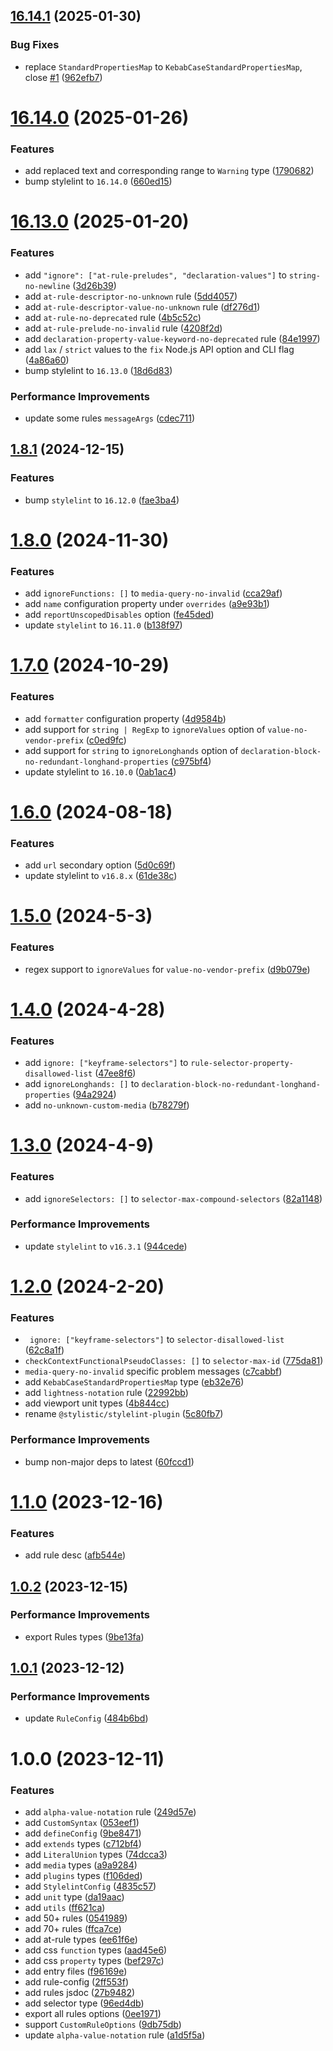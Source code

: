 ## [16.14.1](https://github.com/stylelint-types/stylelint-define-config/compare/v16.14.0...v16.14.1) (2025-01-30)


### Bug Fixes

* replace `StandardPropertiesMap` to `KebabCaseStandardPropertiesMap`, close [#1](https://github.com/stylelint-types/stylelint-define-config/issues/1) ([962efb7](https://github.com/stylelint-types/stylelint-define-config/commit/962efb75c2621b0f9f3b816e0b1c19518d3422c3))



# [16.14.0](https://github.com/stylelint-types/stylelint-define-config/compare/v16.13.0...v16.14.0) (2025-01-26)


### Features

* add replaced text and corresponding range to `Warning` type ([1790682](https://github.com/stylelint-types/stylelint-define-config/commit/17906821ccfa91a613ab04391501ae3ff71f1c6a))
* bump stylelint to `16.14.0` ([660ed15](https://github.com/stylelint-types/stylelint-define-config/commit/660ed15650c2b6fc9a8b8931e2c79090732f4e49))



# [16.13.0](https://github.com/stylelint-types/stylelint-define-config/compare/v1.8.1...v16.13.0) (2025-01-20)


### Features

* add `"ignore": ["at-rule-preludes", "declaration-values"]` to `string-no-newline` ([3d26b39](https://github.com/stylelint-types/stylelint-define-config/commit/3d26b39752ff6feb28f551fbbcff932b99df9e1a))
* add `at-rule-descriptor-no-unknown` rule ([5dd4057](https://github.com/stylelint-types/stylelint-define-config/commit/5dd4057ae8b3b2e493e9f0399e5b0ecdad3af2a2))
* add `at-rule-descriptor-value-no-unknown` rule ([df276d1](https://github.com/stylelint-types/stylelint-define-config/commit/df276d14ffb4f1721ac4da5916b2825a470aec89))
* add `at-rule-no-deprecated` rule ([4b5c52c](https://github.com/stylelint-types/stylelint-define-config/commit/4b5c52c7657a75f621eece9d729d693df23c8233))
* add `at-rule-prelude-no-invalid` rule ([4208f2d](https://github.com/stylelint-types/stylelint-define-config/commit/4208f2d93b123a4994237d4cb4162984c678bf24))
* add `declaration-property-value-keyword-no-deprecated` rule ([84e1997](https://github.com/stylelint-types/stylelint-define-config/commit/84e199782eb3681b5126df516bcb529153a2eaab))
* add `lax` / `strict` values to the `fix` Node.js API option and CLI flag ([4a86a60](https://github.com/stylelint-types/stylelint-define-config/commit/4a86a608428fcd8646c241d136b938675c824b2d))
* bump stylelint to `16.13.0` ([18d6d83](https://github.com/stylelint-types/stylelint-define-config/commit/18d6d83df0af54fb0dabbc2fa816f5fb1a01a7fc))


### Performance Improvements

* update some rules `messageArgs` ([cdec711](https://github.com/stylelint-types/stylelint-define-config/commit/cdec71113b24fbcdb393b2a85058c1f79f56a653))



## [1.8.1](https://github.com/stylelint-types/stylelint-define-config/compare/v1.8.0...v1.8.1) (2024-12-15)


### Features

* bump `stylelint` to `16.12.0` ([fae3ba4](https://github.com/stylelint-types/stylelint-define-config/commit/fae3ba42750c4fedf0b2d3ed221021366856145c))



# [1.8.0](https://github.com/stylelint-types/stylelint-define-config/compare/v1.7.0...v1.8.0) (2024-11-30)


### Features

* add `ignoreFunctions: []` to `media-query-no-invalid` ([cca29af](https://github.com/stylelint-types/stylelint-define-config/commit/cca29af8434e528173e3fbc71b7c5f1e913ac8ca))
* add `name` configuration property under `overrides` ([a9e93b1](https://github.com/stylelint-types/stylelint-define-config/commit/a9e93b148dd03eeee3df4b8e61c259bab96fa9d5))
* add `reportUnscopedDisables` option ([fe45ded](https://github.com/stylelint-types/stylelint-define-config/commit/fe45ded8059661099b3d18cacb512385f76f01fb))
* update `stylelint` to `16.11.0` ([b138f97](https://github.com/stylelint-types/stylelint-define-config/commit/b138f97c2eff5c04bd92af81df0c7e56719926a4))



# [1.7.0](https://github.com/stylelint-types/stylelint-define-config/compare/v1.6.0...v1.7.0) (2024-10-29)


### Features

* add `formatter` configuration property ([4d9584b](https://github.com/stylelint-types/stylelint-define-config/commit/4d9584b514b8ad3417f83db78243a3d4483dd1f2))
* add support for `string | RegExp` to `ignoreValues` option of `value-no-vendor-prefix` ([c0ed9fc](https://github.com/stylelint-types/stylelint-define-config/commit/c0ed9fc11d6a20b4ea32f9869dfc115dc0cf60db))
* add support for `string` to `ignoreLonghands` option of `declaration-block-no-redundant-longhand-properties` ([c975bf4](https://github.com/stylelint-types/stylelint-define-config/commit/c975bf4b188adcf5773041369de8937e0ad14637))
* update stylelint to `16.10.0` ([0ab1ac4](https://github.com/stylelint-types/stylelint-define-config/commit/0ab1ac452d11b0da060c184b20e0ea340a1067f6))



# [1.6.0](https://github.com/stylelint-types/stylelint-define-config/compare/v1.5.0...v1.6.0) (2024-08-18)


### Features

* add `url` secondary option ([5d0c69f](https://github.com/stylelint-types/stylelint-define-config/commit/5d0c69f8f338e8fd2deb58348047dd362923f4c5))
* update stylelint to `v16.8.x` ([61de38c](https://github.com/stylelint-types/stylelint-define-config/commit/61de38c52e28099c87e015d5824a41c8cc2ec900))



# [1.5.0](https://github.com/stylelint-types/stylelint-define-config/compare/v1.4.0...v1.5.0) (2024-5-3)


### Features

* regex support to `ignoreValues` for `value-no-vendor-prefix` ([d9b079e](https://github.com/stylelint-types/stylelint-define-config/commit/d9b079e1c6047a464c8017644e878209e602a3de))



# [1.4.0](https://github.com/stylelint-types/stylelint-define-config/compare/v1.3.0...v1.4.0) (2024-4-28)


### Features

* add `ignore: ["keyframe-selectors"]` to `rule-selector-property-disallowed-list` ([47ee8f6](https://github.com/stylelint-types/stylelint-define-config/commit/47ee8f61ed60e2f78c6b8f28901bf1d2c28f2d05))
* add `ignoreLonghands: []` to `declaration-block-no-redundant-longhand-properties` ([94a2924](https://github.com/stylelint-types/stylelint-define-config/commit/94a292409ecd9ff979f89c9c8fb31d83560a886b))
* add `no-unknown-custom-media` ([b78279f](https://github.com/stylelint-types/stylelint-define-config/commit/b78279fe272045a1fb52d4623b3c1b5a44095009))



# [1.3.0](https://github.com/stylelint-types/stylelint-define-config/compare/v1.2.0...v1.3.0) (2024-4-9)


### Features

* add `ignoreSelectors: []` to `selector-max-compound-selectors` ([82a1148](https://github.com/stylelint-types/stylelint-define-config/commit/82a1148892c7dc5d03363ea5278e3aabe5352b0a))


### Performance Improvements

* update `stylelint` to `v16.3.1` ([944cede](https://github.com/stylelint-types/stylelint-define-config/commit/944cedea04b14c0a8e32df16d3010be1255ea9e9))



# [1.2.0](https://github.com/stylelint-types/stylelint-define-config/compare/v1.1.0...v1.2.0) (2024-2-20)


### Features

* ` ignore: ["keyframe-selectors"]` to `selector-disallowed-list` ([62c8a1f](https://github.com/stylelint-types/stylelint-define-config/commit/62c8a1f68dc9f53b1f05942525ae60193a345dc7))
* `checkContextFunctionalPseudoClasses: []` to `selector-max-id` ([775da81](https://github.com/stylelint-types/stylelint-define-config/commit/775da81bd54a64ee5356287c540d4f8f1df62c0d))
* `media-query-no-invalid` specific problem messages ([c7cabbf](https://github.com/stylelint-types/stylelint-define-config/commit/c7cabbf287ec19bd3cc862fecc33536d9b92d054))
* add `KebabCaseStandardPropertiesMap` type ([eb32e76](https://github.com/stylelint-types/stylelint-define-config/commit/eb32e76a8adc02187bb9901666abad602cb8b1f8))
* add `lightness-notation` rule ([22992bb](https://github.com/stylelint-types/stylelint-define-config/commit/22992bb541b60e7db61fea20ab8215934f0bb302))
* add viewport unit types ([4b844cc](https://github.com/stylelint-types/stylelint-define-config/commit/4b844cc451f7266578fc51d9516d663cfc6bebf7))
* rename `@stylistic/stylelint-plugin` ([5c80fb7](https://github.com/stylelint-types/stylelint-define-config/commit/5c80fb7a533dde7eb9e967d3ecc905b832028b07))


### Performance Improvements

* bump non-major deps to latest ([60fccd1](https://github.com/stylelint-types/stylelint-define-config/commit/60fccd1abd32e7f6690582704eb0136bede5a32e))



# [1.1.0](https://github.com/stylelint-types/stylelint-define-config/compare/v1.0.2...v1.1.0) (2023-12-16)


### Features

* add rule desc ([afb544e](https://github.com/stylelint-types/stylelint-define-config/commit/afb544e94f9d04fd4c1ba647a65b58729827b71b))



## [1.0.2](https://github.com/stylelint-types/stylelint-define-config/compare/v1.0.1...v1.0.2) (2023-12-15)


### Performance Improvements

* export Rules types ([9be13fa](https://github.com/stylelint-types/stylelint-define-config/commit/9be13fae6912456b5af3f5cf865b98040303848a))



## [1.0.1](https://github.com/stylelint-types/stylelint-define-config/compare/v1.0.0...v1.0.1) (2023-12-12)


### Performance Improvements

* update `RuleConfig` ([484b6bd](https://github.com/stylelint-types/stylelint-define-config/commit/484b6bd4b72319a012cd50e6d6be8192559ee863))



# 1.0.0 (2023-12-11)


### Features

* add `alpha-value-notation` rule ([249d57e](https://github.com/stylelint-types/stylelint-define-config/commit/249d57e50ae1e99528408db8952d552ab4c1580b))
* add `CustomSyntax` ([053eef1](https://github.com/stylelint-types/stylelint-define-config/commit/053eef1e4bc3d795a71542de0589d43aa0d2f56b))
* add `defineConfig` ([9be8471](https://github.com/stylelint-types/stylelint-define-config/commit/9be8471e63b4f67f0aac64518f8ec2d55160c195))
* add `extends` types ([c712bf4](https://github.com/stylelint-types/stylelint-define-config/commit/c712bf47d36a3f746fa89c3ad6d1909af8471852))
* add `LiteralUnion` types ([74dcca3](https://github.com/stylelint-types/stylelint-define-config/commit/74dcca3172bc35e61bba0da779be70fa7f420c20))
* add `media` types ([a9a9284](https://github.com/stylelint-types/stylelint-define-config/commit/a9a9284fcf4061304617bea70fbf35a779a2db53))
* add `plugins` types ([f106ded](https://github.com/stylelint-types/stylelint-define-config/commit/f106ded60f9fa4dada3e3d65423c6a9c09bb4592))
* add `StylelintConfig` ([4835c57](https://github.com/stylelint-types/stylelint-define-config/commit/4835c573973e70625ecf7ef78a53099450c6a58c))
* add `unit` type ([da19aac](https://github.com/stylelint-types/stylelint-define-config/commit/da19aac7fef6e54d492802e1dedb838dcd28f19b))
* add `utils` ([ff621ca](https://github.com/stylelint-types/stylelint-define-config/commit/ff621ca9d122a8dcb7ae61fd3621227a8cf8b943))
* add 50+ rules ([0541989](https://github.com/stylelint-types/stylelint-define-config/commit/0541989b7c4b6319255e6fbeeed1bf97c6535016))
* add 70+ rules ([ffca7ce](https://github.com/stylelint-types/stylelint-define-config/commit/ffca7ce0a6baea5d898a76df6adb35bd87e78523))
* add at-rule types ([ee61f6e](https://github.com/stylelint-types/stylelint-define-config/commit/ee61f6e8a11b41df2faf66835988109816c66683))
* add css `function` types ([aad45e6](https://github.com/stylelint-types/stylelint-define-config/commit/aad45e67120e551805c6f304f08fe8e39142cfe5))
* add css `property` types ([bef297c](https://github.com/stylelint-types/stylelint-define-config/commit/bef297c5202ea917f2457adcd45cbad617218d50))
* add entry files ([f96169e](https://github.com/stylelint-types/stylelint-define-config/commit/f96169e54bbfc185188eeb4918f070a50b8f5ec9))
* add rule-config ([2ff553f](https://github.com/stylelint-types/stylelint-define-config/commit/2ff553f345e383a17ea879b6097aaa80cfaa28ff))
* add rules jsdoc ([27b9482](https://github.com/stylelint-types/stylelint-define-config/commit/27b9482f333b1346cc76413bfbba86356b093119))
* add selector type ([96ed4db](https://github.com/stylelint-types/stylelint-define-config/commit/96ed4db5e7016007a5441fad1dd9c1f69df798a9))
* export all rules options ([0ee1971](https://github.com/stylelint-types/stylelint-define-config/commit/0ee1971900899cd5d3cd2fbdf992ba7b789a2c81))
* support `CustomRuleOptions` ([9db75db](https://github.com/stylelint-types/stylelint-define-config/commit/9db75db28ef732fe6e4c1008bc4b182a1c320c57))
* update `alpha-value-notation` rule ([a1d5f5a](https://github.com/stylelint-types/stylelint-define-config/commit/a1d5f5a8a7079fb5e2c114df02d1e39c206277fc))




